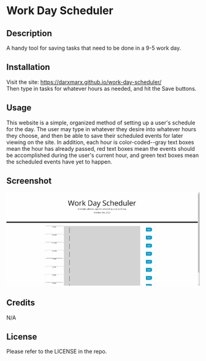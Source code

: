 # Work Day Scheduler

## Description

A handy tool for saving tasks that need to be done in a 9-5 work day.

## Installation

Visit the site: https://darxmarx.github.io/work-day-scheduler/
<br/>
Then type in tasks for whatever hours as needed, and hit the Save buttons.

## Usage 

This website is a simple, organized method of setting up a user's schedule for the day. The user may type in whatever they desire into whatever hours they choose, and then be able to save their scheduled events for later viewing on the site. In addition, each hour is color-coded--gray text boxes mean the hour has already passed, red text boxes mean the events should be accomplished during the user's current hour, and green text boxes mean the scheduled events have yet to happen.

## Screenshot

![website](./assets/images/gif.gif)

## Credits

N/A

## License

Please refer to the LICENSE in the repo.
